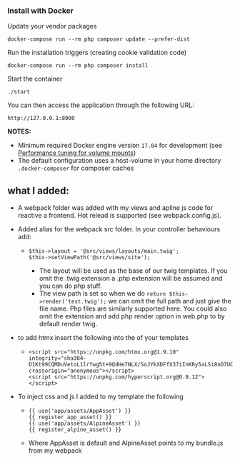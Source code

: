 ### Install with Docker

Update your vendor packages

    docker-compose run --rm php composer update --prefer-dist

Run the installation triggers (creating cookie validation code)

    docker-compose run --rm php composer install

Start the container

    ./start

You can then access the application through the following URL:

    http://127.0.0.1:8000

**NOTES:**

- Minimum required Docker engine version `17.04` for development (see [Performance tuning for volume mounts](https://docs.docker.com/docker-for-mac/osxfs-caching/))
- The default configuration uses a host-volume in your home directory `.docker-composer` for composer caches

## what I added:

- A webpack folder was added with my views and apline js code for reactive a frontend. Hot relead is supported (see webpack.config.js).
- Added alias for the webpack src folder. In your controller behaviours add:

  - ```
    $this->layout = '@src/views/layouts/main.twig';
    $this->setViewPath('@src/views/site');
    ```

    - The layout will be used as the base of our twig templates. If you omit the .twig extension a .php extension will be assumed and you can do php stuff.
    - The view path is set so when we do `return $this->render('test.twig');` we can omit the full path and just give the file name. Php files are similarly supported here. You could also omit the extension and add php render option in web.php to by default render twig.

- to add htmx insert the following into the <head> of your templates
  - ```
    <script src="https://unpkg.com/htmx.org@1.9.10" integrity="sha384-D1Kt99CQMDuVetoL1lrYwg5t+9QdHe7NLX/SoJYkXDFfX37iInKRy5xLSi8nO7UC" crossorigin="anonymous"></script>
    <script src="https://unpkg.com/hyperscript.org@0.9.12"></script>
    ```
- To inject css and js I added to my template the following
  - ```
    {{ use('app/assets/AppAsset') }}
    {{ register_app_asset() }}
    {{ use('app/assets/AlpineAsset') }}
    {{ register_alpine_asset() }}
    ```
  - Where AppAsset is default and AlpineAsset points to my bundle.js from my webpack
